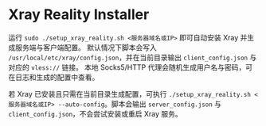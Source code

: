 # Xray Reality Installer

运行 `sudo ./setup_xray_reality.sh <服务器域名或IP>` 即可自动安装 Xray 并生成服务端与客户端配置。
默认情况下脚本会写入 `/usr/local/etc/xray/config.json`，并在当前目录输出 `client_config.json` 与对应的 `vless://` 链接。
本地 Socks5/HTTP 代理会随机生成用户名与密码，可在日志和生成的配置中查看。

若 Xray 已安装且只需在当前目录生成配置，可执行 `./setup_xray_reality.sh <服务器域名或IP> --auto-config`。脚本会输出 `server_config.json` 与 `client_config.json`，不会尝试安装或重启 Xray 服务。
